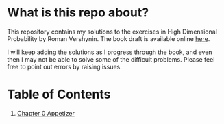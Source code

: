 # What is this repo about?

This repository contains my solutions to the exercises in High Dimensional Probability by Roman Vershynin. The book draft is available online [here](http://www-personal.umich.edu/~romanv/papers/HDP-book/HDP-book.pdf).

I will keep adding the solutions as I progress through the book, and even then I may not be able to solve some of the difficult problems. Please feel free to point out errors by raising issues.

# Table of Contents

1. [Chapter 0 Appetizer](ch0/ch0.pdf)
<!-- 2. [Chapter 1 Preliminaries on random variables] -->
<!-- 3. [Chapter 2 Concentration of sums of independent random variables] -->
